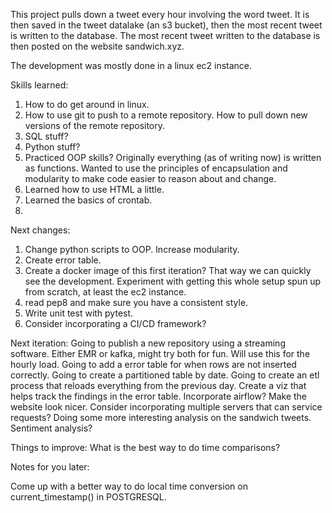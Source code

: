 This project pulls down a tweet every hour involving the word tweet. It is then saved in the tweet datalake (an s3 bucket), then the most recent tweet is written to the database. The most recent tweet written to the database is then posted on the website sandwich.xyz.

The development was mostly done in a linux ec2 instance. 

Skills learned:

1) How to do get around in linux.
2) How to use git to push to a remote repository. How to pull down new versions of the remote repository.
3) SQL stuff?
4) Python stuff?
5) Practiced OOP skills? Originally everything (as of writing now) is written as functions. Wanted to use the principles of encapsulation and modularity to make code easier to reason about and change.
6) Learned how to use HTML a little.
7) Learned the basics of crontab.
8)

Next changes:
1) Change python scripts to OOP. Increase modularity.
2) Create error table.
3) Create a docker image of this first iteration? That way we can quickly see the development. Experiment with getting this whole setup spun up from scratch, at least the ec2 instance.
4) read pep8 and make sure you have a consistent style.
5) Write unit test with pytest.
6) Consider incorporating a CI/CD framework?


Next iteration:
Going to publish a new repository using a streaming software. Either EMR or kafka, might try both for fun. Will use this for the hourly load. 
Going to add a error table for when rows are not inserted correctly.
Going to create a partitioned table by date.
Going to create an etl process that reloads everything from the previous day.
Create a viz that helps track the findings in the error table.
Incorporate airflow?
Make the website look nicer.
Consider incorporating multiple servers that can service requests?
Doing some more interesting analysis on the sandwich tweets. Sentiment analysis?

Things to improve:
What is the best way to do time comparisons?

Notes for you later:

Come up with a better way to do local time conversion on current_timestamp() in POSTGRESQL.
